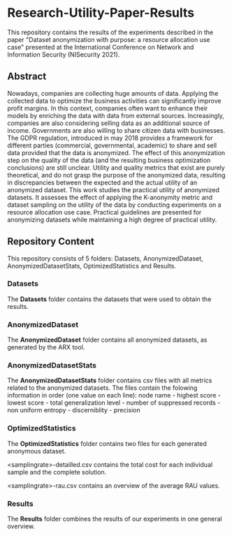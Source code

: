 # Research-Utility-Paper-Results
This repository contains the results of the experiments described in the paper "Dataset anonymization with purpose: a resource allocation use case" presented at the International Conference on Network and Information Security (NISecurity 2021).

## Abstract 
Nowadays, companies are collecting huge amounts of data. Applying the collected data to optimize the business activities can significantly improve profit margins. In this context, companies often want to enhance their models by enriching the data with data from external sources. Increasingly, companies are also considering selling data as an additional source of income. Governments are also willing to share citizen data with businesses. The GDPR regulation, introduced in may 2018 provides a framework for different parties (commercial, governmental, academic) to share and sell data provided that the data is anonymized. The effect of this anonymization step on the quality of the data (and the resulting business optimization conclusions) are still unclear. Utility and quality metrics that exist are purely theoretical, and do not grasp the purpose of the anonymized data, resulting in discrepancies between the expected and the actual utility of an anonymized dataset. This work studies the practical utility of anonymized datasets. It assesses the effect of applying the K-anonymity metric and dataset sampling on the utility of the data by conducting experiments on a resource allocation use case. Practical guidelines are presented for anonymizing datasets while maintaining a high degree of practical utility.

## Repository Content

This repository consists of 5 folders: Datasets, AnonymizedDataset, AnonymizedDatasetStats, OptimizedStatistics and Results.

### Datasets

The **Datasets** folder contains the datasets that were used to obtain the results.

### AnonymizedDataset

The **AnonymizedDataset** folder contains all anonymized datasets, as generated by the ARX tool.

### AnonymizedDatasetStats

The **AnonymizedDatasetStats** folder contains csv files with all metrics related to the anonymized datasets. The files contain the folowing information in order (one value on each line): 
node name - highest score - lowest score - total generalization level - number of suppressed records - non uniform entropy - discerniblity - precision

### OptimizedStatistics

The **OptimizedStatistics** folder contains two files for each generated anonymous dataset. 

\<samplingrate\>-detailled.csv contains the total cost for each individual sample and the complete solution. 

\<samplingrate\>-rau.csv contains an overview of the average RAU values.

### Results

The **Results** folder combines the results of our experiments in one general overview.
